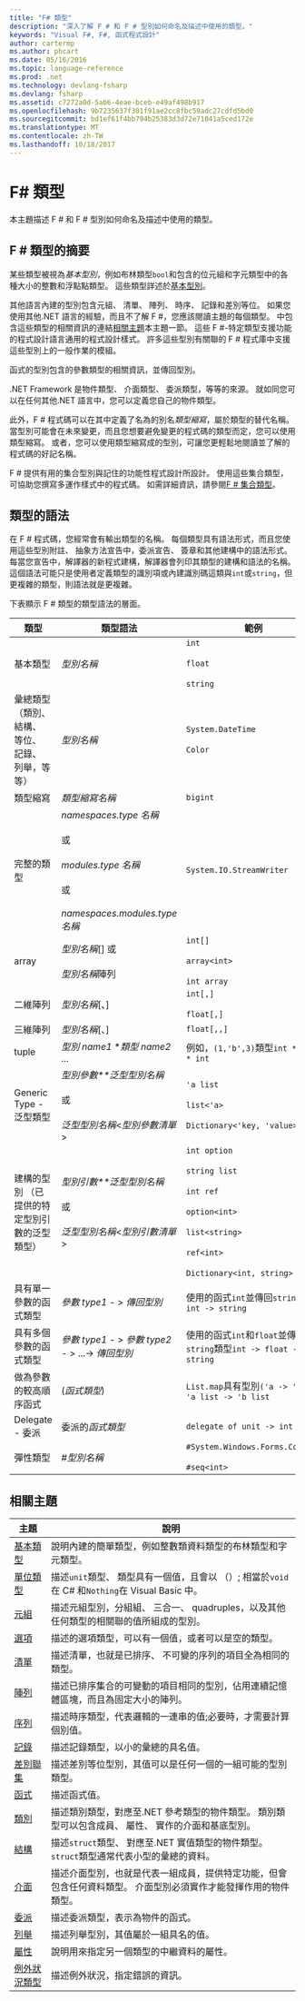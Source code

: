 ```yaml
---
title: "F# 類型"
description: "深入了解 F # 和 F # 型別如何命名及描述中使用的類型。"
keywords: "Visual F#, F#, 函式程式設計"
author: cartermp
ms.author: phcart
ms.date: 05/16/2016
ms.topic: language-reference
ms.prod: .net
ms.technology: devlang-fsharp
ms.devlang: fsharp
ms.assetid: c7272a0d-5ab6-4eae-bceb-e49af498b917
ms.openlocfilehash: 9b7235637f301f91ae2cc8fbc59adc27cdfd5bd0
ms.sourcegitcommit: bd1ef61f4bb794b25383d3d72e71041a5ced172e
ms.translationtype: MT
ms.contentlocale: zh-TW
ms.lasthandoff: 10/18/2017
---
```

# <a name="f-types"></a>F# 類型

本主題描述 F # 和 F # 型別如何命名及描述中使用的類型。


## <a name="summary-of-f-types"></a>F # 類型的摘要
某些類型被視為*基本型別*，例如布林類型`bool`和包含的位元組和字元類型中的各種大小的整數和浮點點類型。 這些類型詳述於[基本型別](primitive-types.md)。

其他語言內建的型別包含元組、 清單、 陣列、 時序、 記錄和差別等位。 如果您使用其他.NET 語言的經驗，而且不了解 F #，您應該閱讀主題的每個類型。 中包含這些類型的相關資訊的連結[相關主題](https://msdn.microsoft.com/library/#rel)本主題一節。 這些 F #-特定類型支援功能的程式設計語言通用的程式設計樣式。 許多這些型別有關聯的 F # 程式庫中支援這些型別上的一般作業的模組。

函式的型別包含的參數類型的相關資訊，並傳回型別。

.NET Framework 是物件類型、 介面類型、 委派類型，等等的來源。 就如同您可以在任何其他.NET 語言中，您可以定義您自己的物件類型。

此外，F # 程式碼可以在其中定義了名為的別名*類型縮寫*，屬於類型的替代名稱。 當型別可能會在未來變更，而且您想要避免變更的程式碼的類型而定，您可以使用類型縮寫。 或者，您可以使用類型縮寫成的型別，可讓您更輕鬆地閱讀並了解的程式碼的好記名稱。

F # 提供有用的集合型別與記住的功能性程式設計所設計。 使用這些集合類型，可協助您撰寫多運作樣式中的程式碼。 如需詳細資訊，請參閱[F # 集合類型](fsharp-collection-types.md)。


## <a name="syntax-for-types"></a>類型的語法
在 F # 程式碼，您經常會有輸出類型的名稱。 每個類型具有語法形式，而且您使用這些型別附註、 抽象方法宣告中，委派宣告、 簽章和其他建構中的語法形式。 每當您宣告中，解譯器的新程式建構，解譯器會列印其類型的建構和語法的名稱。 這個語法可能只是使用者定義類型的識別項或內建識別碼這類與`int`或`string`，但更複雜的類型，則語法就是更複雜。

下表顯示 F # 類型的類型語法的層面。



|類型|類型語法|範例|
|----|-----------|--------|
|基本類型|*型別名稱*|`int`<br /><br />`float`<br /><br />`string`|
|彙總類型 （類別、 結構、 等位、 記錄、 列舉，等等）|*型別名稱*|`System.DateTime`<br /><br />`Color`|
|類型縮寫|*類型縮寫名稱*|`bigint`|
|完整的類型|*namespaces.type 名稱*<br /><br />或<br /><br />*modules.type 名稱*<br /><br />或<br /><br />*namespaces.modules.type 名稱*|`System.IO.StreamWriter`|
|array|*型別名稱*[] 或<br /><br />*型別名稱*陣列|`int[]`<br /><br />`array<int>`<br /><br />`int array`|
|二維陣列|*型別名稱*[、]|`int[,]`<br /><br />`float[,]`|
|三維陣列|*型別名稱*[、]|`float[,,]`|
|tuple|*型別 name1* &#42;*類型 name2* ...|例如，`(1,'b',3)`類型`int * char * int`|
|Generic Type - 泛型類型|*型別參數**泛型型別名稱*<br /><br />或<br /><br />*泛型型別名稱*&lt;*型別參數清單*&gt;|`'a list`<br /><br />`list<'a>`<br /><br />`Dictionary<'key, 'value>`|
|建構的型別 （已提供的特定型別引數的泛型類型）|*型別引數**泛型型別名稱*<br /><br />或<br /><br />*泛型型別名稱*&lt;*型別引數清單*&gt;|`int option`<br /><br />`string list`<br /><br />`int ref`<br /><br />`option<int>`<br /><br />`list<string>`<br /><br />`ref<int>`<br /><br />`Dictionary<int, string>`|
|具有單一參數的函式類型|*參數 type1*  - &gt; *傳回型別*|使用的函式`int`並傳回`string`類型`int -> string`|
|具有多個參數的函式類型|*參數 type1*  - &gt; *參數 type2*  - &gt; ...-&gt; *傳回型別*|使用的函式`int`和`float`並傳回`string`類型`int -> float -> string`|
|做為參數的較高順序函式|(*函式類型*)|`List.map`具有型別`('a -> 'b) -> 'a list -> 'b list`|
|Delegate - 委派|委派的*函式類型*|`delegate of unit -> int`|
|彈性類型|#*型別名稱*|`#System.Windows.Forms.Control`<br /><br />`#seq<int>`|

## <a name="related-topics"></a>相關主題


|主題|說明|
|-----|-----------|
|[基本類型](primitive-types.md)|說明內建的簡單類型，例如整數類資料類型的布林類型和字元類型。|
|[單位類型](unit-type.md)|描述`unit`類型、 類型具有一個值，且會以 （）; 相當於`void`在 C# 和`Nothing`在 Visual Basic 中。|
|[元組](tuples.md)|描述元組型別，分組組、 三合一、 quadruples，以及其他任何類型的相關聯的值所組成的型別。|
|[選項](options.md)|描述的選項類型，可以有一個值，或者可以是空的類型。|
|[清單](lists.md)|描述清單，也就是已排序、 不可變的序列的項目全為相同的類型。|
|[陣列](arrays.md)|描述已排序集合的可變動的項目相同的型別，佔用連續記憶體區塊，而且為固定大小的陣列。|
|[序列](sequences.md)|描述時序類型，代表邏輯的一連串的值;必要時，才需要計算個別值。|
|[記錄](records.md)|描述記錄類型，以小的彙總的具名值。|
|[差別聯集](discriminated-unions.md)|描述差別等位型別，其值可以是任何一個的一組可能的型別類型。|
|[函式](functions/index.md)|描述函式值。|
|[類別](classes.md)|描述類別類型，對應至.NET 參考類型的物件類型。 類別類型可以包含成員、 屬性、 實作的介面和基底型別。|
|[結構](structures.md)|描述`struct`類型、 對應至.NET 實值類型的物件類型。 `struct`類型通常代表小型的彙總的資料。|
|[介面](interfaces.md)|描述介面型別，也就是代表一組成員，提供特定功能，但會包含任何資料類型。 介面型別必須實作才能發揮作用的物件類型。|
|[委派](delegates.md)|描述委派類型，表示為物件的函式。|
|[列舉](enumerations.md)|描述列舉型別，其值屬於一組具名的值。|
|[屬性](attributes.md)|說明用來指定另一個類型的中繼資料的屬性。|
|[例外狀況類型](exception-handling/exception-types.md)|描述例外狀況，指定錯誤的資訊。|
